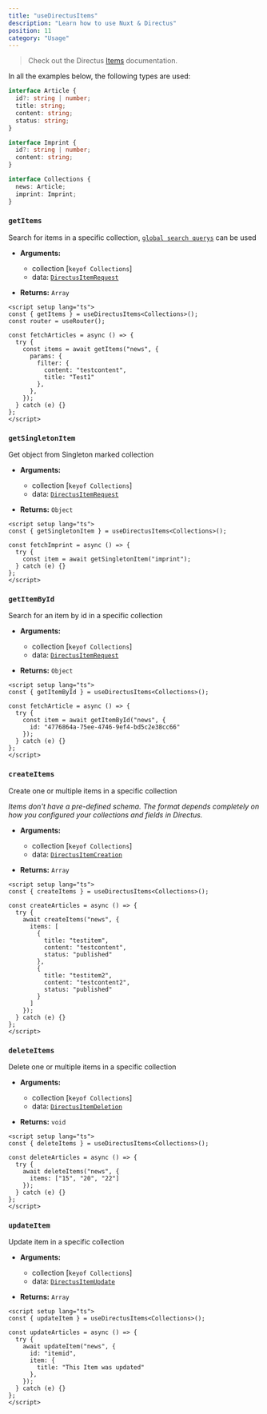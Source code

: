 ```yaml
---
title: "useDirectusItems"
description: "Learn how to use Nuxt & Directus"
position: 11
category: "Usage"
---
```


> Check out the Directus [Items](https://docs.directus.io/reference/items/) documentation.

In all the examples below, the following types are used:
```ts
interface Article {
  id?: string | number;
  title: string;
  content: string;
  status: string;
}

interface Imprint {
  id?: string | number;
  content: string;
}

interface Collections {
  news: Article;
  imprint: Imprint;
}
```

### `getItems`

Search for items in a specific collection, [`global search querys`](https://docs.directus.io/reference/query/) can be used

- **Arguments:**
  - collection [`keyof Collections`]
  - data: [`DirectusItemRequest`](https://github.com/Intevel/nuxt-directus/blob/master/src/runtime/types/index.d.ts#L92)

- **Returns:** `Array`

```vue [pages/articles.vue]
<script setup lang="ts">
const { getItems } = useDirectusItems<Collections>();
const router = useRouter();

const fetchArticles = async () => {
  try {
    const items = await getItems("news", {
      params: {
        filter: {
          content: "testcontent",
          title: "Test1"
        },
      },
    });
  } catch (e) {}
};
</script>
```

### `getSingletonItem`

Get object from Singleton marked collection

- **Arguments:**
  - collection [`keyof Collections`]
  - data: [`DirectusItemRequest`](https://github.com/Intevel/nuxt-directus/blob/master/src/runtime/types/index.d.ts#L92)

- **Returns:** `Object`

```vue [pages/imprint.vue]
<script setup lang="ts">
const { getSingletonItem } = useDirectusItems<Collections>();

const fetchImprint = async () => {
  try {
    const item = await getSingletonItem("imprint");
  } catch (e) {}
};
</script>
```

### `getItemById`

Search for an item by id in a specific collection

- **Arguments:**
  - collection [`keyof Collections`]
  - data: [`DirectusItemRequest`](https://github.com/Intevel/nuxt-directus/blob/master/src/runtime/types/index.d.ts#L92)

- **Returns:** `Object`

```vue [pages/article.vue]
<script setup lang="ts">
const { getItemById } = useDirectusItems<Collections>();

const fetchArticle = async () => {
  try {
    const item = await getItemById("news", {
      id: "4776864a-75ee-4746-9ef4-bd5c2e38cc66"
    });
  } catch (e) {}
};
</script>
```

### `createItems`

Create one or multiple items in a specific collection

_Items don't have a pre-defined schema. The format depends completely on how you configured your collections and fields in Directus._

- **Arguments:**
  - collection [`keyof Collections`]
  - data: [`DirectusItemCreation`](https://github.com/Intevel/nuxt-directus/blob/master/src/runtime/types/index.d.ts#105)

- **Returns:** `Array`

```vue [pages/articles.vue]
<script setup lang="ts">
const { createItems } = useDirectusItems<Collections>();

const createArticles = async () => {
  try {
    await createItems("news", {
      items: [
        {
          title: "testitem",
          content: "testcontent",
          status: "published"
        },
        {
          title: "testitem2",
          content: "testcontent2",
          status: "published"
        }
      ]
    });
  } catch (e) {}
};
</script>
```

### `deleteItems`

Delete one or multiple items in a specific collection

- **Arguments:**
  - collection [`keyof Collections`]
  - data: [`DirectusItemDeletion`](https://github.com/Intevel/nuxt-directus/blob/master/src/runtime/types/index.d.ts#118)

- **Returns:** `void`

```vue [pages/articles.vue]
<script setup lang="ts">
const { deleteItems } = useDirectusItems<Collections>();

const deleteArticles = async () => {
  try {
    await deleteItems("news", {
      items: ["15", "20", "22"]
    });
  } catch (e) {}
};
</script>
```

### `updateItem`

Update item in a specific collection

- **Arguments:**
  - collection [`keyof Collections`]
  - data: [`DirectusItemUpdate`](https://github.com/Intevel/nuxt-directus/blob/master/src/runtime/types/index.d.ts#111)

- **Returns:** `Array`

```vue [pages/articles.vue]
<script setup lang="ts">
const { updateItem } = useDirectusItems<Collections>();

const updateArticles = async () => {
  try {
    await updateItem("news", {
      id: "itemid",
      item: {
        title: "This Item was updated"
      },
    });
  } catch (e) {}
};
</script>
```
